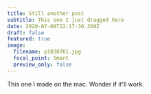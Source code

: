 ```yaml
---
title: Still another post
subtitle: This one I just dragged here
date: 2020-07-08T22:17:30.350Z
draft: false
featured: true
image:
  filename: p1030761.jpg
  focal_point: Smart
  preview_only: false
---
```

This one I made on the mac. Wonder if it'll work.